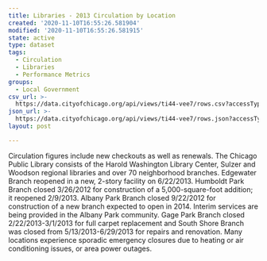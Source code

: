 ```yaml
---
title: Libraries - 2013 Circulation by Location
created: '2020-11-10T16:55:26.581904'
modified: '2020-11-10T16:55:26.581915'
state: active
type: dataset
tags:
  - Circulation
  - Libraries
  - Performance Metrics
groups:
  - Local Government
csv_url: >-
  https://data.cityofchicago.org/api/views/ti44-vee7/rows.csv?accessType=DOWNLOAD
json_url: >-
  https://data.cityofchicago.org/api/views/ti44-vee7/rows.json?accessType=DOWNLOAD
layout: post

---
```

Circulation figures include new checkouts as well as renewals. The Chicago Public Library consists of the Harold Washington Library Center, Sulzer and Woodson regional libraries and over 70 neighborhood branches. Edgewater Branch reopened in a new, 2-story facility on 6/22/2013. Humboldt Park Branch closed 3/26/2012 for construction of a 5,000-square-foot addition; it reopened 2/9/2013. Albany Park Branch closed 9/22/2012 for construction of a new branch expected to open in 2014. Interim services are being provided in the Albany Park community. Gage Park Branch closed 2/22/2013-3/1/2013 for full carpet replacement and South Shore Branch was closed from 5/13/2013-6/29/2013 for repairs and renovation. Many locations experience sporadic emergency closures due to heating or air conditioning issues, or area power outages.
